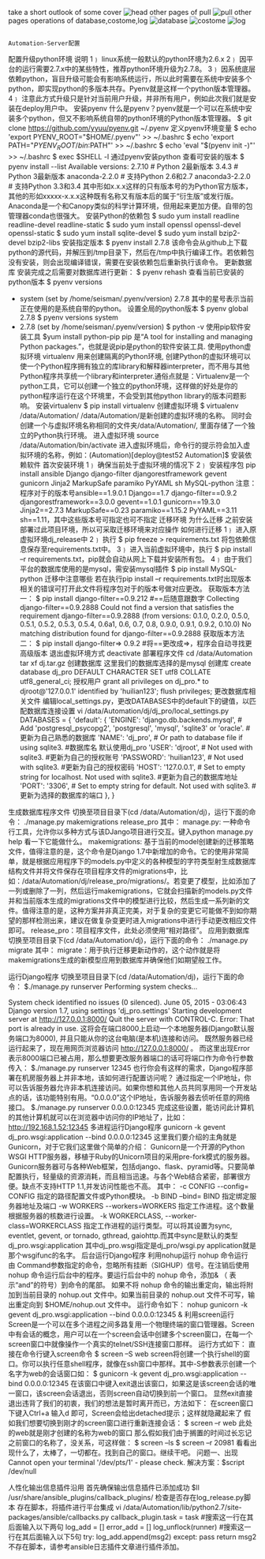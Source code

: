 take a short outlook of some cover
![head](https://github.com/targetoyes/ansible_release/blob/master/readgif/head.jpg)
other pages of pull
![pull](https://github.com/targetoyes/ansible_release/blob/master/readgif/pull.jpg)
other pages operations of database,costome,log
![database](https://github.com/targetoyes/ansible_release/blob/master/readgif/database.jpg)
![costome](https://github.com/targetoyes/ansible_release/blob/master/readgif/costome.png)
![log](https://github.com/targetoyes/ansible_release/blob/master/readgif/log.png)


																						Automation-Server配置
配置升级python环境
说明
1﹜	linux系统一般默认的python环境为2.6.x
2﹜	因平台的运行需要2.7.x中的某些特性，推荐python环境升级为2.7.8。 
3﹜	因系统底层依赖python，盲目升级可能会有影响系统运行，所以此时需要在系统中安装多个python，即实现python的多版本共存。Pyenv就是这样一个python版本管理器。
4﹜	注意此方式升级只是针对当前用户升级，并非所有用户，例如此次我们就是安装在deploy用户中。
安装pyenv
什么是pyenv？pyenv就是一个可以在系统中安装多个python，但又不影响系统自带的python环境的Python版本管理器。
$ git clone https://github.com/yyuu/pyenv.git ~/.pyenv
 定义pyenv环境变量
$ echo 'export PYENV_ROOT="$HOME/.pyenv"' >> ~/.bashrc
$ echo 'export PATH="$PYENV_ROOT/bin:$PATH"' >> ~/.bashrc
$ echo 'eval "$(pyenv init -)"' >> ~/.bashrc
$ exec $SHELL -l
通过pyenv安装python
查看可安装的版本
$ pyenv install --list
Available versions:
  2.7.10                       # Python 2最新版本
  3.4.3                        # Python 3最新版本
anaconda-2.2.0               # 支持Python 2.6和2.7
anaconda3-2.2.0              # 支持Python 3.3和3.4
其中形如x.x.x这样的只有版本号的为Python官方版本，其他的形如xxxxx-x.x.x这种既有名称又有版本后的属于“衍生版”或发行版。Anaconda是一个和Canopy类似的科学计算环境，但用起来更加方便。自带的包管理器conda也很强大。
安装Python的依赖包
$ sudo yum install readline readline-devel readline-static
$ sudo yum install openssl openssl-devel openssl-static
$ sudo yum install sqlite-devel
$ sudo yum install bzip2-devel bzip2-libs
安装指定版本
$ pyenv install 2.7.8
该命令会从github上下载python的源代码，并解压到/tmp目录下，然后在/tmp中执行编译工作。若依赖包没有安装，则会出现编译错误，需要在安装依赖包后重新执行该命令。
更新数据库
安装完成之后需要对数据库进行更新：
$ pyenv rehash
查看当前已安装的python版本
$ pyenv versions
* system (set by /home/seisman/.pyenv/version)
2.7.8
其中的星号表示当前正在使用的是系统自带的python。
设置全局的python版本
$ pyenv global 2.7.8
$ pyenv versions
system
* 2.7.8 (set by /home/seisman/.pyenv/version)
$ python -v
使用pip软件安装工具
$yum install python-pip
pip 是“A tool for installing and managing Python packages.”，也就是说pip是python的软件安装工具.
使用python虚拟环境
virtualenv 用来创建隔离的Python环境, 创建Python的虚拟环境可以使一个Python程序拥有独立的库library和解释器interpreter，而不用与其他Python程序共享统一个library和interpreter.通俗点就是：Virtualenv是一个python工具，它可以创建一个独立的python环境，这样做的好处是你的python程序运行在这个环境里，不会受到其他python library的版本问题影响。
安装virtualenv
$ pip install virtualenv
创建虚拟环境
$ virtualenv /data/Automation/
/data/Automation/是新创建的虚拟环境的名称。 同时会创建一个与虚拟环境名称相同的文件夹/data/Automation/, 里面存储了一个独立的Python执行环境。
进入虚拟环境
source /data/Automation/bin/activate
进入虚拟环境后，命令行的提示符会加入虚拟环境的名称，例如：(Automation)[deploy@test52 Automation]$
安装依赖软件
首次安装环境
1﹜	确保当前处于虚拟环境的情况下
2﹜	安装程序包
pip install ansible Django django-filter djangorestframework gevent gunicorn Jinja2 MarkupSafe paramiko PyYAML sh MySQL-python
    注意：程序对于的版本号ansible==1.9.0.1 Django==1.7 django-filter==0.9.2 djangorestframework==3.0.0 gevent==1.0.1 gunicorn==19.3.0 Jinja2==2.7.3 MarkupSafe==0.23 paramiko==1.15.2 PyYAML==3.11 sh==1.11，其中这些版本号可指定也可不指定
迁移环境
为什么迁移
之前安装部署过此项目环境，所以可采取迁移环境来对应操作
如何进行迁移
1﹜	进入原虚拟环境dj_release中
2﹜	执行 $ pip freeze > requirements.txt 将包依赖信息保存至requirements.txt中。
3﹜	进入当前虚拟环境中，执行 $ pip install –r requirements.txt，pip就会自动从网上下载并安装所有包。
4﹜	由于我们平台的数据库使用的是mysql，需安装mysql插件 $ pip install MySQL-python
迁移中注意哪些
若在执行pip install –r requirements.txt时出现版本相关的错误可打开此文件将程序包对于的版本号做对应更改。
获取版本方法一：
$ pip install django-filter==0.9.212                  #==后随意跟数字
Collecting django-filter==0.9.2888
    Could not find a version that satisfies the requirement django-filter==0.9.2888 (from versions: 0.1.0, 0.2.0, 0.5.0, 0.5.1, 0.5.2, 0.5.3, 0.5.4, 0.6a1, 0.6, 0.7, 0.8, 0.9.0, 0.9.1, 0.9.2, 0.10.0)
No matching distribution found for django-filter==0.9.2888
获取版本方法二：
$ pip install django-filter=> 0.9.2                  #将==更改成=>，程序会自动寻找更高级版本
退出虚拟环境方式
deactivate
部署程序文件
cd /data/Automation
tar xf dj.tar.gz
创建数据库
   这里我们的数据库选择的是mysql
创建库
create database dj_pro DEFAULT CHARACTER SET utf8 COLLATE utf8_general_ci;
授权用户
grant all privileges on dj_pro.* to djroot@'127.0.0.1' identified by 'huilian123';
flush privileges;
更改数据库相关文件
编辑local_settings.py，更改DATABASES中的default下的键值，以匹配数据库连接设置
vi /data/Automation/dj/dj_pro/local_settings.py
DATABASES = {
    'default': {
        'ENGINE': 'django.db.backends.mysql', # Add 'postgresql_psycopg2', 'postgresql', 'mysql', 'sqlite3' or 'oracle'.      #更新为自己熟悉的数据库
        'NAME': 'dj_pro', # Or path to database file if using sqlite3.	#数据库名 默认使用dj_pro
        'USER': 'djroot', # Not used with sqlite3.                                                                                      #更新为自己的授权账号
        'PASSWORD': 'huilian123', # Not used with sqlite3.                                                                             #更新为自己的授权密码
        'HOST': '127.0.0.1', # Set to empty string for localhost. Not used with sqlite3.                                           #更新为自己的数据库地址
        'PORT': '3306', # Set to empty string for default. Not used with sqlite3.                                                   #更新为选择的数据库的端口
    },
}

生成数据库程序文件
切换至项目目录下(cd /data/Automation/dj)，运行下面的命令：
./manage.py makemigrations release_pro
其中：
manage.py: 一种命令行工具，允许你以多种方式与该DJango项目进行交互。键入python manage.py help 看一下它能做什么。
makemigrations: 基于当前的model创建新的迁移策略文件，值得注意的是，这个命令是Django 1.7中新增加的命令。它的使用非常简单，就是根据应用程序下的models.py中定义的各种模型的字符类型射生成数据库结构文件并将文件保存在项目程序文件的migrations中，比如：/data/Automation/dj/release_pro/migrations/。若变更了模型，比如添加了一列或删除了一列，然后运行makemigrations，它就会扫描新的models.py文件并和当前版本生成的migrations文件中的模型进行比较，然后生成一系列新的文件。值得注意的是，这种方案并非真正完美，对于复杂的变更它可能做不到如你期望的那样检测出来，建议在做复杂变更时进入migrations中进行手动更改相应文件即可。
release_pro：项目程序文件，此处必须使用“相对路径”。
应用到数据库
切换至项目目录下(cd /data/Automation/dj)，运行下面的命令：
./manage.py migrate
其中：
migrate：用于执行迁移更新动作的，这个动作就是将makemigrations生成的新模型应用到数据库并确保他们如期望般工作。

运行Django程序
切换至项目目录下(cd /data/Automation/dj)，运行下面的命令：
$./manage.py runserver
Performing system checks...

System check identified no issues (0 silenced).
June 05, 2015 - 03:06:43
Django version 1.7, using settings 'dj_pro.settings'
Starting development server at http://127.0.0.1:8000/
Quit the server with CONTROL-C.
Error: That port is already in use. 
这将会在端口8000上启动一个本地服务器(Django默认服务端口为8000), 并且只能从你的这台电脑(是本机)连接和访问。 既然服务器已经运行起来了，现在用网页浏览器访问 http://127.0.0.1:8000/ 。
而这里出现Error表示8000端口已被占用，那么想要更改服务器端口的话可将端口作为命令行参数传入：
$./manage.py runserver 12345
也行你会有这样的需求，Django程序部署在机房服务器上并非本地，该如何进行配置访问呢？
通过指定一个IP地址，你可以告诉服务器允许非本机连接访问。如果你想和其他人员共同享用同一个开发站点的话，该功能特别有用。“0.0.0.0”这个IP地址，告诉服务器去侦听任意的网络接口。
$./manage.py runserver 0.0.0.0:12345
完成这些设置，能访问此计算机的其他计算机就可以在浏览器中访问你的IP地址了，比如：http://192.168.1.52:12345
多进程运行Django程序
gunicorn -k gevent dj_pro.wsgi:application --bind 0.0.0.0:12345
这里我们要介绍的主角就是Gunicorn，对于它我们这里做个简单的介绍：
Gunicorn是一个开源的Python WSGI HTTP服务器，移植于Ruby的Unicorn项目的采用pre-fork模式的服务器。Gunicorn服务器可与各种Web框架，包括django、flask、pyramid等。只要简单配置执行，轻量级的资源消耗，而且相当迅速。与各个Web结合紧密，部署很方便。缺点不支持HTTP 1.1,并发访问性能也不高。
其中：
-c CONFIG --config= CONFIG                     指定的路径配置文件或Python模块。
-b BIND –bind= BIND                             指定绑定服务器地址及端口
-w WORKERS --workers=WORKERS                   指定工作进程。这个数量根据服务器的核数进行设置。
-k WORKERCLASS, --worker-class=WORKERCLASS   指定工作进程的运行类型。可以将其设置为sync, eventlet, gevent, or tornado, gthread, gaiohttp.而其中sync是默认的类型
dj_pro.wsgi:application                         其中dj_pro.wsgi指定是dj_pro/wsgi.py application就是那个wsgifunc的名字。
后台运行Django程序
利用nohup运行
nohup 命令运行由 Command参数指定的命令，忽略所有挂断（SIGHUP）信号。在注销后使用 nohup 命令运行后台中的程序。要运行后台中的 nohup 命令，添加& （ 表示“and”的符号）到命令的尾部。
如果不将 nohup 命令的输出重定向，输出将附加到当前目录的 nohup.out 文件中。如果当前目录的 nohup.out 文件不可写，输出重定向到 $HOME/nohup.out 文件中。
运行命令如下：
nohup gunicorn -k gevent dj_pro.wsgi:application --bind 0.0.0.0:12345 &
利用screen运行
Screen是一个可以在多个进程之间多路复用一个物理终端的窗口管理器。Screen中有会话的概念，用户可以在一个screen会话中创建多个screen窗口，在每一个screen窗口中就像操作一个真实的telnet/SSH连接窗口那样。
运行方式如下：
直接在命令行键入screen命令
$ screen –S web
screen将创建一个执行shell的窗口。你可以执行任意shell程序，就像在ssh窗口中那样。其中-S参数表示创建一个名字为web的会话窗口如： 
$ gunicorn -k gevent dj_pro.wsgi:application --bind 0.0.0.0:12345 
在该窗口中键入exit退出该窗口，如果这是该screen会话的唯一窗口，该screen会话退出，否则screen自动切换到前一个窗口。
显然exit直接退出违背了我们的初衷，我们的想法是暂时离开而已，方法如下：
在screen窗口下键入Ctrl+a 输入d 即可，Screen会给出detached提示；这样就隐藏起来了
假如我们想要切换到刚才的screen窗口进行重新连接会话：
 $ screen –r web
此处的web就是刚才创建的名称为web的窗口
那么假如我们由于搁置的时间过长忘记之前窗口的名称了，没关系，可这样做：
$ screen –ls
$ screen –r 20981
看看出现什么了，太棒了，一切都在。找到自己的窗口。继续干吧。
问题一、出现Cannot open your terminal '/dev/pts/1' - please check.
解决方案：$script /dev/null

人性化输出信息插件沿用
首先确保输出信息插件已添加成功
   $ll /usr/share/ansible_plugins/callback_plugins/ 检查是否存在log_release.py脚本
存在脚本，将插件进行平台集成
   vi /data/Automation/lib/python2.7/site-packages/ansible/callbacks.py
    callback_plugin.task = task     #搜索这一行在其后面输入以下两句
log_add = []
error_add = []
 log_unflock(runner)              #搜索这一行在其后面输入以下5句
  try:
       log_add.append(msg2)
  except:
       pass
  return msg2
     不存在脚本，请参考ansible日志插件文章进行插件添加。

